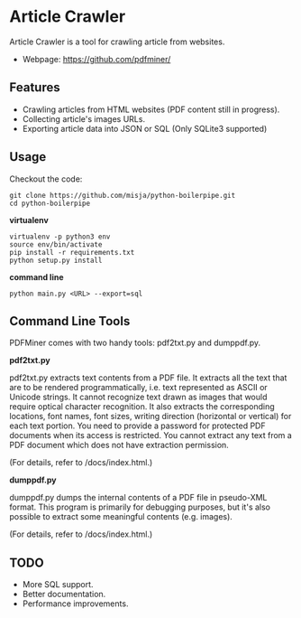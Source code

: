 Article Crawler
============

Article Crawler is a tool for crawling article from websites.

 * Webpage: https://github.com/pdfminer/

Features
--------

 * Crawling articles from HTML websites (PDF content still in progress).
 * Collecting article's images URLs.
 * Exporting article data into JSON or SQL (Only SQLite3 supported)


 ## Usage
 
Checkout the code:

	git clone https://github.com/misja/python-boilerpipe.git
	cd python-boilerpipe


**virtualenv**

	virtualenv -p python3 env
	source env/bin/activate
    pip install -r requirements.txt
	python setup.py install
	
**command line**

    python main.py <URL> --export=sql
Command Line Tools
------------------

PDFMiner comes with two handy tools:
pdf2txt.py and dumppdf.py.

**pdf2txt.py**

pdf2txt.py extracts text contents from a PDF file.
It extracts all the text that are to be rendered programmatically,
i.e. text represented as ASCII or Unicode strings.
It cannot recognize text drawn as images that would require optical character recognition.
It also extracts the corresponding locations, font names, font sizes, writing
direction (horizontal or vertical) for each text portion.
You need to provide a password for protected PDF documents when its access is restricted.
You cannot extract any text from a PDF document which does not have extraction permission.

(For details, refer to /docs/index.html.)

**dumppdf.py**

dumppdf.py dumps the internal contents of a PDF file in pseudo-XML format.
This program is primarily for debugging purposes,
but it's also possible to extract some meaningful contents (e.g. images).

(For details, refer to /docs/index.html.)


TODO
----

 * More SQL support.
 * Better documentation.
 * Performance improvements.
